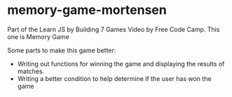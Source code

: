 # memory-game-mortensen
Part of the Learn JS by Building 7 Games Video by Free Code Camp. This one is Memory Game

Some parts to make this game better:
* Writing out functions for winning the game and displaying the results of matches. 
* Writing a better condition to help determine if the user has won the game